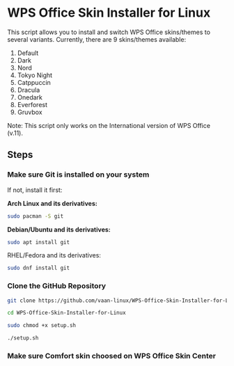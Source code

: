 # WPS Office Skin Installer for Linux

This script allows you to install and switch WPS Office skins/themes to several variants. Currently, there are 9 skins/themes available:  
1) Default  
2) Dark  
3) Nord  
4) Tokyo Night  
5) Catppuccin  
6) Dracula  
7) Onedark  
8) Everforest  
9) Gruvbox  

Note: This script only works on the International version of WPS Office (v.11).

## Steps
### Make sure Git is installed on your system
If not, install it first:

**Arch Linux and its derivatives:**
```bash
sudo pacman -S git
```
**Debian/Ubuntu and its derivatives:**
```bash
sudo apt install git
```
RHEL/Fedora and its derivatives:
```bash
sudo dnf install git
```

### Clone the GitHub Repository
```bash
git clone https://github.com/vaan-linux/WPS-Office-Skin-Installer-for-Linux
```
```bash
cd WPS-Office-Skin-Installer-for-Linux
```
```bash
sudo chmod +x setup.sh
```
```bash
./setup.sh
```
### Make sure Comfort skin choosed on WPS Office Skin Center
